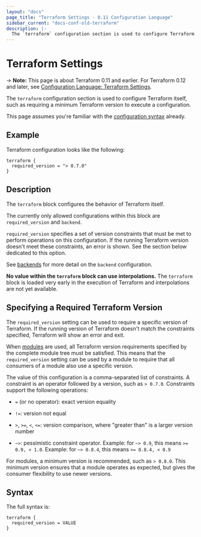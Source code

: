 ```yaml
---
layout: "docs"
page_title: "Terraform Settings - 0.11 Configuration Language"
sidebar_current: "docs-conf-old-terraform"
description: |-
  The `terraform` configuration section is used to configure Terraform itself, such as requiring a minimum Terraform version to execute a configuration.
---
```


# Terraform Settings

-> **Note:** This page is about Terraform 0.11 and earlier. For Terraform 0.12
and later, see
[Configuration Language: Terraform Settings](../configuration/terraform.html).

The `terraform` configuration section is used to configure Terraform itself,
such as requiring a minimum Terraform version to execute a configuration.

This page assumes you're familiar with the
[configuration syntax](./syntax.html)
already.

## Example

Terraform configuration looks like the following:

```hcl
terraform {
  required_version = "> 0.7.0"
}
```

## Description

The `terraform` block configures the behavior of Terraform itself.

The currently only allowed configurations within this block are
`required_version` and `backend`.

`required_version` specifies a set of version constraints
that must be met to perform operations on this configuration. If the
running Terraform version doesn't meet these constraints, an error
is shown. See the section below dedicated to this option.

See [backends](/docs/backends/index.html) for more detail on the `backend`
configuration.

**No value within the `terraform` block can use interpolations.** The
`terraform` block is loaded very early in the execution of Terraform
and interpolations are not yet available.

## Specifying a Required Terraform Version

The `required_version` setting can be used to require a specific version
of Terraform. If the running version of Terraform doesn't match the
constraints specified, Terraform will show an error and exit.

When [modules](./modules.html) are used, all Terraform
version requirements specified by the complete module tree must be
satisfied. This means that the `required_version` setting can be used
by a module to require that all consumers of a module also use a specific
version.

The value of this configuration is a comma-separated list of constraints.
A constraint is an operator followed by a version, such as `> 0.7.0`.
Constraints support the following operations:

- `=` (or no operator): exact version equality

- `!=`: version not equal

- `>`, `>=`, `<`, `<=`: version comparison, where "greater than" is a larger
  version number

- `~>`: pessimistic constraint operator. Example: for `~> 0.9`, this means
  `>= 0.9, < 1.0`. Example: for `~> 0.8.4`, this means `>= 0.8.4, < 0.9`

For modules, a minimum version is recommended, such as `> 0.8.0`. This
minimum version ensures that a module operates as expected, but gives
the consumer flexibility to use newer versions.

## Syntax

The full syntax is:

```text
terraform {
  required_version = VALUE
}
```
